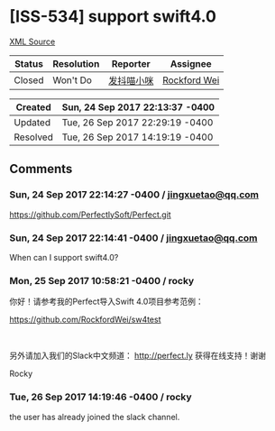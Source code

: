 # [ISS-534] support swift4.0

[XML Source](./xml/ISS-534.xml)
<p></p>





Status|Resolution|Reporter|Assignee
------|----------|--------|--------
Closed|Won't Do|[发抖喵小咪](jingxuetao@qq.com)|[Rockford Wei]($rocky)





Created|Sun, 24 Sep 2017 22:13:37 -0400
-------|--------------
Updated|Tue, 26 Sep 2017 22:29:19 -0400
Resolved|Tue, 26 Sep 2017 14:19:19 -0400


## Comments




### Sun, 24 Sep 2017 22:14:27 -0400 / jingxuetao@qq.com 

<p><p><a href="https://github.com/PerfectlySoft/Perfect.git" class="external-link" rel="nofollow">https://github.com/PerfectlySoft/Perfect.git</a></p></p>


### Sun, 24 Sep 2017 22:14:41 -0400 / jingxuetao@qq.com 

<p><p>When can I support swift4.0?</p></p>


### Mon, 25 Sep 2017 10:58:21 -0400 / rocky 

<p><p>你好！请参考我的Perfect导入Swift 4.0项目参考范例：</p>

<p><a href="https://github.com/RockfordWei/sw4test" class="external-link" rel="nofollow">https://github.com/RockfordWei/sw4test</a></p>

<p> </p>

<p>另外请加入我们的Slack中文频道： <a href="http://perfect.ly/" class="external-link" rel="nofollow">http://perfect.ly</a> 获得在线支持！谢谢</p>



<p>Rocky</p></p>


### Tue, 26 Sep 2017 14:19:46 -0400 / rocky 

<p><p>the user has already joined the slack channel.</p></p>


